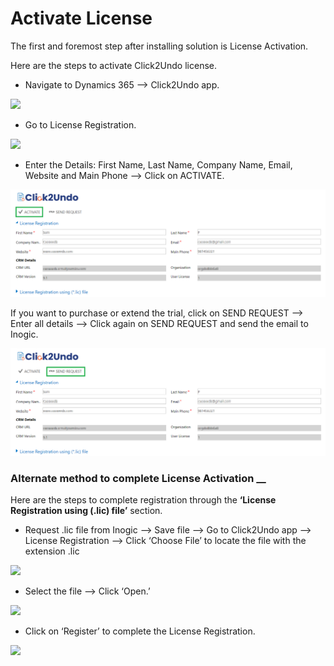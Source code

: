 # Activate License

The first and foremost step after installing solution is License Activation.

Here are the steps to activate Click2Undo license.

* Navigate to Dynamics 365 --> Click2Undo app.&#x20;

![](<../../.gitbook/assets/Lic\_0.1 - Copy.png>)

* Go to License Registration.

![](<../../.gitbook/assets/C2U\_1 - Copy.png>)

* Enter the Details: First Name, Last Name, Company Name, Email, Website and Main Phone --> Click on ACTIVATE.  &#x20;

![](../../.gitbook/assets/Lic3.2.png)

If you want to purchase or extend the trial, click on SEND REQUEST --> Enter all details --> Click again on SEND REQUEST and send the email to Inogic.&#x20;

![](<../../.gitbook/assets/Lic3.2 - Copy.png>)

### Alternate method to complete License Activation __&#x20;

Here are the steps to complete registration through the **‘License Registration using (.lic) file’** section.

* Request .lic file from Inogic --> Save file --> Go to Click2Undo app --> License Registration --> Click ‘Choose File’ to locate the file with the extension .lic

![](<../../.gitbook/assets/Lic\_3 - Copy (1).png>)

* Select the file --> Click ‘Open.’

![](<../../.gitbook/assets/Lic\_4 - Copy.png>)

* Click on ‘Register’ to complete the License Registration.

![](<../../.gitbook/assets/Lic\_5 (3).png>)
